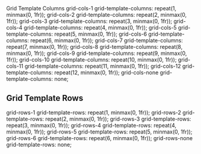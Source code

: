 ##

Grid Template Columns
grid-cols-1 grid-template-columns: repeat(1, minmax(0, 1fr));
grid-cols-2 grid-template-columns: repeat(2, minmax(0, 1fr));
grid-cols-3 grid-template-columns: repeat(3, minmax(0, 1fr));
grid-cols-4 grid-template-columns: repeat(4, minmax(0, 1fr));
grid-cols-5 grid-template-columns: repeat(5, minmax(0, 1fr));
grid-cols-6 grid-template-columns: repeat(6, minmax(0, 1fr));
grid-cols-7 grid-template-columns: repeat(7, minmax(0, 1fr));
grid-cols-8 grid-template-columns: repeat(8, minmax(0, 1fr));
grid-cols-9 grid-template-columns: repeat(9, minmax(0, 1fr));
grid-cols-10 grid-template-columns: repeat(10, minmax(0, 1fr));
grid-cols-11 grid-template-columns: repeat(11, minmax(0, 1fr));
grid-cols-12 grid-template-columns: repeat(12, minmax(0, 1fr));
grid-cols-none grid-template-columns: none;

## Grid Template Rows

grid-rows-1 grid-template-rows: repeat(1, minmax(0, 1fr));
grid-rows-2 grid-template-rows: repeat(2, minmax(0, 1fr));
grid-rows-3 grid-template-rows: repeat(3, minmax(0, 1fr));
grid-rows-4 grid-template-rows: repeat(4, minmax(0, 1fr));
grid-rows-5 grid-template-rows: repeat(5, minmax(0, 1fr));
grid-rows-6 grid-template-rows: repeat(6, minmax(0, 1fr));
grid-rows-none grid-template-rows: none;

